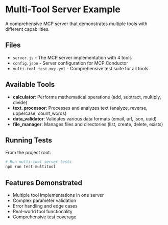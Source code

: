 # Multi-Tool Server Example

A comprehensive MCP server that demonstrates multiple tools with different capabilities.

## Files

- `server.js` - The MCP server implementation with 4 tools
- `config.json` - Server configuration for MCP Conductor  
- `multi-tool.test.mcp.yml` - Comprehensive test suite for all tools

## Available Tools

- **calculator**: Performs mathematical operations (add, subtract, multiply, divide)
- **text_processor**: Processes and analyzes text (analyze, reverse, uppercase, count_words)
- **data_validator**: Validates various data formats (email, url, json, uuid)
- **file_manager**: Manages files and directories (list, create, delete, exists)

## Running Tests

From the project root:

```bash
# Run multi-tool server tests
npm run test:multitool
```

## Features Demonstrated

- Multiple tool implementations in one server
- Complex parameter validation
- Error handling and edge cases
- Real-world tool functionality
- Comprehensive test coverage
